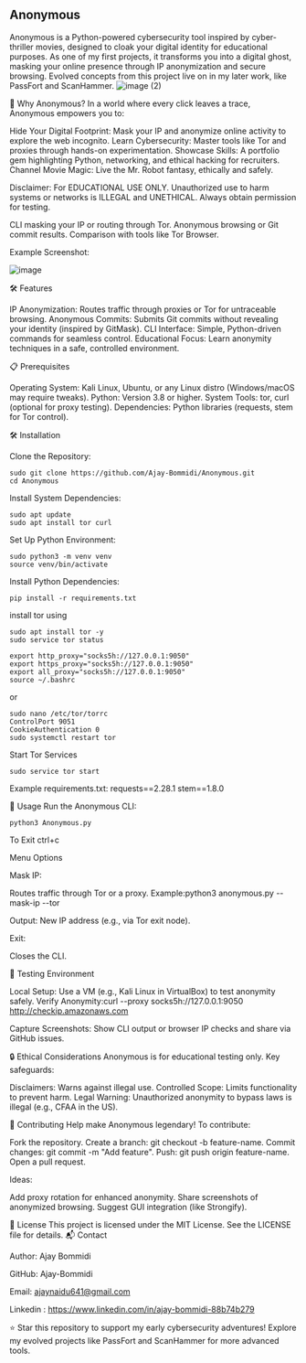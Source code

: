 ## Anonymous
Anonymous is a Python-powered cybersecurity tool inspired by cyber-thriller movies, designed to cloak your digital identity for educational purposes. As one of my first projects, it transforms you into a digital ghost, masking your online presence through IP anonymization and secure browsing. Evolved concepts from this project live on in my later work, like PassFort and ScanHammer.
![image (2)](https://github.com/user-attachments/assets/96eb6468-d479-4f78-b3e8-a36e12027d94)

🚀 Why Anonymous?
In a world where every click leaves a trace, Anonymous empowers you to:

Hide Your Digital Footprint: Mask your IP and anonymize online activity to explore the web incognito.
Learn Cybersecurity: Master tools like Tor and proxies through hands-on experimentation.
Showcase Skills: A portfolio gem highlighting Python, networking, and ethical hacking for recruiters.
Channel Movie Magic: Live the Mr. Robot fantasy, ethically and safely.

Disclaimer: For EDUCATIONAL USE ONLY. Unauthorized use to harm systems or networks is ILLEGAL and UNETHICAL. Always obtain permission for testing.

CLI masking your IP or routing through Tor.
Anonymous browsing or Git commit results.
Comparison with tools like Tor Browser.

Example Screenshot:

![image](https://github.com/user-attachments/assets/c5a68a74-63b0-4381-b9b4-3a16a2099ae1)


🛠️ Features

IP Anonymization: Routes traffic through proxies or Tor for untraceable browsing.
Anonymous Commits: Submits Git commits without revealing your identity (inspired by GitMask).
CLI Interface: Simple, Python-driven commands for seamless control.
Educational Focus: Learn anonymity techniques in a safe, controlled environment.

📋 Prerequisites

Operating System: Kali Linux, Ubuntu, or any Linux distro (Windows/macOS may require tweaks).
Python: Version 3.8 or higher.
System Tools: tor, curl (optional for proxy testing).
Dependencies: Python libraries (requests, stem for Tor control).

🛠️ Installation

Clone the Repository:
```
sudo git clone https://github.com/Ajay-Bommidi/Anonymous.git
cd Anonymous
```

Install System Dependencies:
```
sudo apt update
sudo apt install tor curl
```


Set Up Python Environment:
```
sudo python3 -m venv venv
source venv/bin/activate
```


Install Python Dependencies:
```
pip install -r requirements.txt
```
install tor using 
```
sudo apt install tor -y
sudo service tor status
```
```
export http_proxy="socks5h://127.0.0.1:9050"
export https_proxy="socks5h://127.0.0.1:9050"
export all_proxy="socks5h://127.0.0.1:9050"
source ~/.bashrc
```
or 
```
sudo nano /etc/tor/torrc
ControlPort 9051
CookieAuthentication 0
sudo systemctl restart tor
```

Start Tor Services
```
sudo service tor start
```

Example requirements.txt:
requests==2.28.1
stem==1.8.0


🚀 Usage
Run the Anonymous CLI:
```
python3 Anonymous.py
```
To Exit 
ctrl+c

Menu Options

Mask IP:

Routes traffic through Tor or a proxy.
Example:python3 anonymous.py --mask-ip --tor

Output: New IP address (e.g., via Tor exit node).

Exit:

Closes the CLI.

🧪 Testing Environment

Local Setup: Use a VM (e.g., Kali Linux in VirtualBox) to test anonymity safely.
Verify Anonymity:curl --proxy socks5h://127.0.0.1:9050 http://checkip.amazonaws.com


Capture Screenshots: Show CLI output or browser IP checks and share via GitHub issues.

🔒 Ethical Considerations
Anonymous is for educational testing only. Key safeguards:

Disclaimers: Warns against illegal use.
Controlled Scope: Limits functionality to prevent harm.
Legal Warning: Unauthorized anonymity to bypass laws is illegal (e.g., CFAA in the US).

🤝 Contributing
Help make Anonymous legendary! To contribute:

Fork the repository.
Create a branch: git checkout -b feature-name.
Commit changes: git commit -m "Add feature".
Push: git push origin feature-name.
Open a pull request.

Ideas:

Add proxy rotation for enhanced anonymity.
Share screenshots of anonymized browsing.
Suggest GUI integration (like Strongify).

📄 License
This project is licensed under the MIT License. See the LICENSE file for details.
📬 Contact

Author: Ajay Bommidi

GitHub: Ajay-Bommidi

Email: ajaynaidu641@gmail.com

Linkedin : https://www.linkedin.com/in/ajay-bommidi-88b74b279


⭐ Star this repository to support my early cybersecurity adventures! Explore my evolved projects like PassFort and ScanHammer for more advanced tools.
